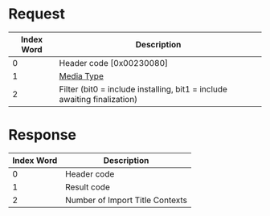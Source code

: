 # Request

| Index Word | Description                                                              |
|------------|--------------------------------------------------------------------------|
| 0          | Header code \[0x00230080\]                                               |
| 1          | [Media Type](Filesystem_services#MediaType "wikilink")                   |
| 2          | Filter (bit0 = include installing, bit1 = include awaiting finalization) |

# Response

| Index Word | Description                     |
|------------|---------------------------------|
| 0          | Header code                     |
| 1          | Result code                     |
| 2          | Number of Import Title Contexts |